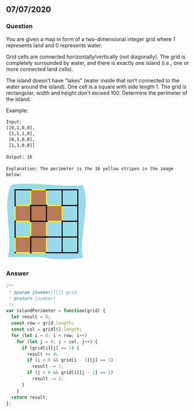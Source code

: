 ## 07/07/2020

### Question

You are given a map in form of a two-dimensional integer grid where 1 represents land and 0 represents water.

Grid cells are connected horizontally/vertically (not diagonally). The grid is completely surrounded by water, and there is exactly one island (i.e., one or more connected land cells).

The island doesn't have "lakes" (water inside that isn't connected to the water around the island). One cell is a square with side length 1. The grid is rectangular, width and height don't exceed 100. Determine the perimeter of the island.

Example:
```
Input:
[[0,1,0,0],
 [1,1,1,0],
 [0,1,0,0],
 [1,1,0,0]]

Output: 16

Explanation: The perimeter is the 16 yellow stripes in the image below:
```
![Island](https://github.com/kiranlm/leetcode-july/blob/master/island.png?raw=true "Island")

### Answer
```javascript
/**
 * @param {number[][]} grid
 * @return {number}
 */
var islandPerimeter = function(grid) {
  let result = 0;
  const row = grid.length;
  const col = grid[0].length;
  for (let i = 0; i < row; i++)
    for (let j = 0; j < col; j++) {
      if (grid[i][j] == 1) {
        result += 4;
        if (i > 0 && grid[i - 1][j] == 1)
          result -= 2;
        if (j > 0 && grid[i][j - 1] == 1)
          result -= 2;
      }
    }
  return result;
};

```
